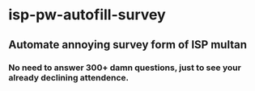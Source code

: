 # isp-pw-autofill-survey
## Automate annoying survey form of ISP multan

### No need to answer 300+ damn questions, just to see your already declining attendence. 

